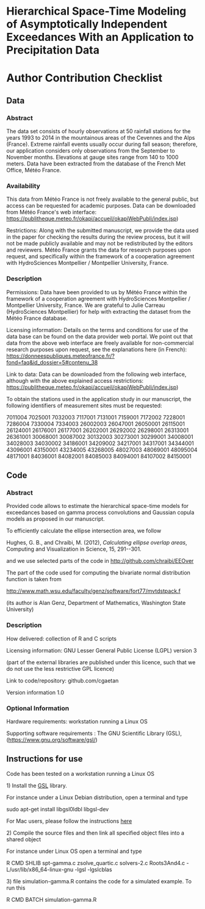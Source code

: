 # Hierarchical Space-Time Modeling of Asymptotically Independent Exceedances With an Application to Precipitation Data

# Author Contribution Checklist

## Data 

### Abstract

The data set consists of hourly observations at 50 rainfall stations for the years 1993 to 2014 in the mountainous areas of the Cevennes and the Alps (France). Extreme rainfall events usually occur during fall season; therefore, our application considers only observations from the September to November months. Elevations at gauge sites range from 140 to 1000 meters. Data have been extracted from the database of the French Met Office, Météo France.

### Availability

This data from Météo France is not freely available to the general public, but access can be requested for academic purposes. Data can be downloaded from Météo France's web interface: https://publitheque.meteo.fr/okapi/accueil/okapiWebPubli/index.jsp)

Restrictions: Along with the submitted manuscript, we provide the data used in the paper for checking the results during the review process, but it will not be made publicly available and may not be redistributed by the editors and reviewers. Météo France grants the data for research purposes upon request, and specifically within the framework of a cooperation agreement with HydroSciences Montpellier / Montpellier University, France.

### Description

Permissions: Data have been provided to us by Météo France within the framework of a cooperation agreement with HydroSciences Montpellier / Montpellier University, France. We are grateful to Julie Carreau (HydroSciences Montpellier) for help with extracting the dataset from the Météo France database.

Licensing information: Details on the terms and conditions for use of the data base can be found on the data provider web portal. We point out that data from the above web interface are freely available for non-commercial research purposes upon request, see the explanations here (in French):
https://donneespubliques.meteofrance.fr/?fond=faq&id_dossier=5#contenu_38

Link to data: Data can be downloaded from the following web interface, although with the above explained access restrictions:
https://publitheque.meteo.fr/okapi/accueil/okapiWebPubli/index.jsp)

To obtain the stations used in the application study in our manuscript, the following identifiers of measurement sites must be requested:

 7011004    7025001    7032003    7117001    7131001  7159001    7172002    7228001    7286004    7330004    7334003    26002003   26047001   26050001   26115001 26124001   26176001   26177001   26202001   26292002   26298001   26313001   26361001   30068001   30087002 30132003   30273001   30299001   34008001   34028003   34030002   34186001   34209002   34217001   34317001 34344001   43096001   43150001   43234005   43268005   48027003   48069001   48095004   48171001   84036001 84082001   84085003   84094001   84107002   84150001 


## Code

### Abstract

Provided code allows to estimate the hierarchical space-time models for exceedances based on gamma process convolutions and Gaussian copula models as proposed in our manuscript.

To efficiently calculate the ellipse intersection area, we follow

Hughes, G. B., and Chraibi, M. (2012), *Calculating ellipse overlap
areas*, Computing and Visualization in Science, 15, 291--301.

and we use selected parts of the code in http://github.com/chraibi/EEOver

The part of the code used for computing the bivariate normal distribution function is taken from

http://www.math.wsu.edu/faculty/genz/software/fort77/mvtdstpack.f

(its author is Alan Genz, Department of Mathematics, Washington State University)

### Description 

How delivered: collection of R and C scripts

Licensing information: GNU Lesser General Public License (LGPL) version 3

(part of the external libraries are published under this licence, such that we do not use the less
restrictive GPL licence)

Link to code/repository: github.com/cgaetan

Version information 1.0

### Optional Information

Hardware requirements: workstation running a Linux OS

Supporting software requirements : The GNU Scientific Library (GSL), (https://www.gnu.org/software/gsl/)


## Instructions for use 

Code has been tested on a workstation running a Linux OS

1\) Install the [GSL](https://www.gnu.org/software/gsl/)  library. 

For instance under a Linux Debian
distribution, open a terminal and type

sudo apt-get install libgsl0ldbl libgsl-dev

For Mac users, please follow the instructions [here](http://macappstore.org/gsl/) 

2\) Compile the source files and then link all specified object files into a shared object

For instance under  Linux OS open a terminal and type

R CMD SHLIB spt-gamma.c zsolve_quartic.c solvers-2.c Roots3And4.c
-L/usr/lib/x86\_64-linux-gnu -lgsl -lgslcblas

3\) file simulation-gamma.R contains the code for a simulated example. To run this 

R CMD BATCH simulation-gamma.R

